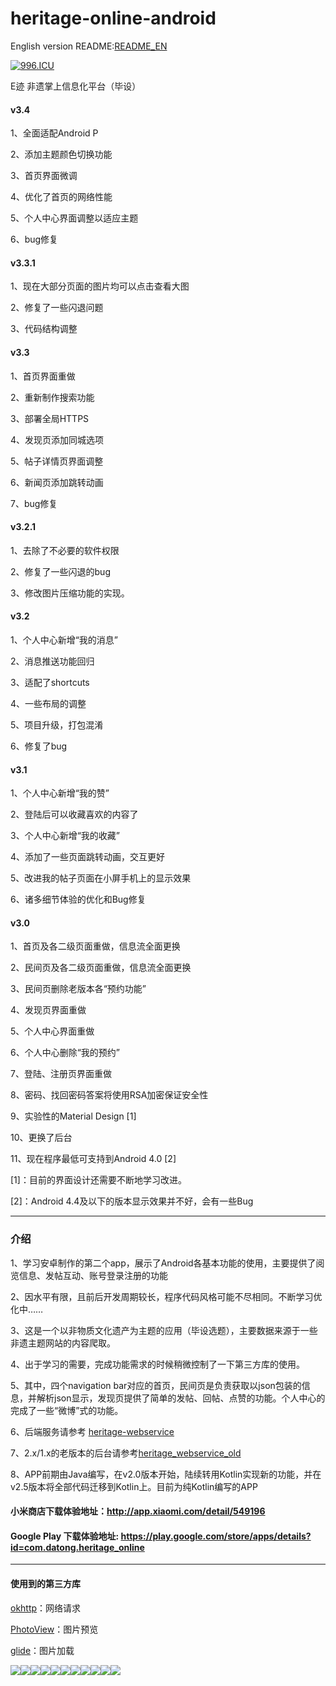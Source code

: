 
# heritage-online-android

English version README:[README_EN](https://github.com/sunkaiiii/heritage-online-android/blob/master/README_EN.md)

[![996.ICU](https://img.shields.io/badge/link-996.icu-red.svg)](https://996.icu) 

E迹 非遗掌上信息化平台（毕设）

#### v3.4 <br>

1、全面适配Android P

2、添加主题颜色切换功能

3、首页界面微调

4、优化了首页的网络性能

5、个人中心界面调整以适应主题

6、bug修复

#### v3.3.1 <br>

1、现在大部分页面的图片均可以点击查看大图 

2、修复了一些闪退问题

3、代码结构调整

#### v3.3 <br>

1、首页界面重做

2、重新制作搜索功能

3、部署全局HTTPS

4、发现页添加同城选项

5、帖子详情页界面调整

6、新闻页添加跳转动画

7、bug修复

#### v3.2.1 <br>

1、去除了不必要的软件权限

2、修复了一些闪退的bug

3、修改图片压缩功能的实现。


#### v3.2 <br>

1、个人中心新增“我的消息”

2、消息推送功能回归

3、适配了shortcuts

4、一些布局的调整

5、项目升级，打包混淆

6、修复了bug


#### v3.1 <br>

1、个人中心新增“我的赞”

2、登陆后可以收藏喜欢的内容了

3、个人中心新增“我的收藏”

4、添加了一些页面跳转动画，交互更好

5、改进我的帖子页面在小屏手机上的显示效果

6、诸多细节体验的优化和Bug修复


#### v3.0 <br>

1、首页及各二级页面重做，信息流全面更换

2、民间页及各二级页面重做，信息流全面更换

3、民间页删除老版本各“预约功能”

4、发现页界面重做

5、个人中心界面重做

6、个人中心删除“我的预约”

7、登陆、注册页界面重做

8、密码、找回密码答案将使用RSA加密保证安全性

9、实验性的Material Design [1]

10、更换了后台

11、现在程序最低可支持到Android 4.0 [2]

  
[1]：目前的界面设计还需要不断地学习改进。

[2]：Android 4.4及以下的版本显示效果并不好，会有一些Bug
  

___

### 介绍

1、学习安卓制作的第二个app，展示了Android各基本功能的使用，主要提供了阅览信息、发帖互动、账号登录注册的功能

  

2、因水平有限，且前后开发周期较长，程序代码风格可能不尽相同。不断学习优化中……

  

3、这是一个以非物质文化遗产为主题的应用（毕设选题），主要数据来源于一些非遗主题网站的内容爬取。

  

4、出于学习的需要，完成功能需求的时候稍微控制了一下第三方库的使用。

  

5、其中，四个navigation bar对应的首页，民间页是负责获取以json包装的信息，并解析json显示，发现页提供了简单的发帖、回帖、点赞的功能。个人中心的完成了一些“微博”式的功能。



6、后端服务请参考 [heritage-webservice](https://github.com/sunkaiiii/heritage_webservice )



7、2.x/1.x的老版本的后台请参考[heritage_webservice_old](https://github.com/sunkaiiii/heritage_webservice_old)


  
8、APP前期由Java编写，在v2.0版本开始，陆续转用Kotlin实现新的功能，并在v2.5版本将全部代码迁移到Kotlin上。目前为纯Kotlin编写的APP

  
  

#### 小米商店下载体验地址：http://app.xiaomi.com/detail/549196

#### Google Play 下载体验地址: https://play.google.com/store/apps/details?id=com.datong.heritage_online

  
  

___

#### 使用到的第三方库



[okhttp](https://github.com/square/okhttp)：网络请求

  

[PhotoView](https://github.com/chrisbanes/PhotoView)：图片预览



[glide](https://github.com/bumptech/glide)：图片加载

  
  
  

![](https://sunkaiiii.github.io/docs/images/1.png)![](https://sunkaiiii.github.io/docs/images/2.png)![](https://sunkaiiii.github.io/docs/images/3.png)![](https://sunkaiiii.github.io/docs/images/11.png)![](https://sunkaiiii.github.io/docs/images/4.png)![](https://sunkaiiii.github.io/docs/images/5.png)![](https://sunkaiiii.github.io/docs/images/6.png)![](https://sunkaiiii.github.io/docs/images/7.png)![](https://sunkaiiii.github.io/docs/images/8.png)![](https://sunkaiiii.github.io/docs/images/9.png)![](https://sunkaiiii.github.io/docs/images/10.png)
